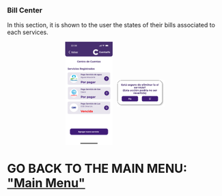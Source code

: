 ### Bill Center

In this section, it is shown to the user the states of their bills associated to each services.

<div style="display: flex; gap: 10px; justify-content: center; align-items: center; flex-wrap: wrap;">
  <img src="../Images/CuentasYA-36.png" alt="Wireframe 1" style="width: 22%; height: auto;">
  <img src="../Images/CuentasYA-37.png" alt="Wireframe 1" style="width: 22%; height: auto;">
</div>

# GO BACK TO THE MAIN MENU: ["Main Menu"](../Explanation-EN/02.Menu.md)
